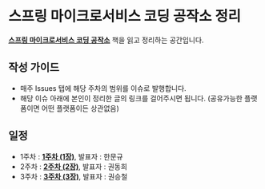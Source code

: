 # 스프링 마이크로서비스 코딩 공작소 정리

[**스프링 마이크로서비스 코딩 공작소**](http://www.yes24.com/Product/Goods/67473377) 책을 읽고 정리하는 공간입니다.

## 작성 가이드
* 매주 Issues 탭에 해당 주차의 범위를 이슈로 발행합니다.
* 해당 이슈 아래에 본인이 정리한 글의 링크를 걸어주시면 됩니다. (공유가능한 플랫폼이면 어떤 플랫폼이든 상관없음)

## 일정
* 1주차 : [**1주차 (1장)**](https://github.com/hmg0616/microserviceInAction/issues/1), 발표자 : 한문규
* 2주차 : [**2주차 (2장)**](https://github.com/hmg0616/microserviceInAction/issues/2), 발표자 : 권동희
* 3주차 : [**3주차 (3장)**](https://github.com/hmg0616/microserviceInAction/issues/3), 발표자 : 권승철
